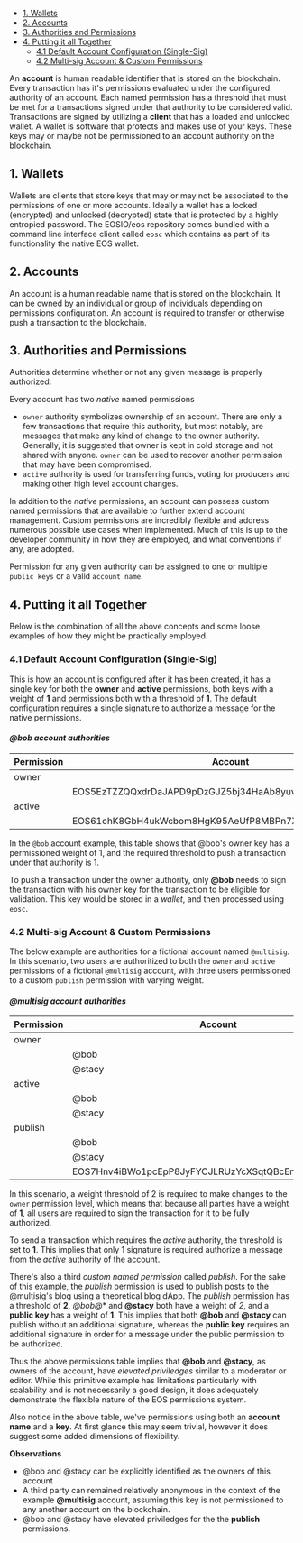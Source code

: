 - [1. Wallets](#1-wallets)
- [2. Accounts](#2-accounts)
- [3. Authorities and Permissions](#3-authorities-and-permissions)
- [4. Putting it all Together](#4-putting-it-all-together)
  * [4.1 Default Account Configuration (Single-Sig)](#41-default-account-configuration-single-sig)
  * [4.2 Multi-sig Account & Custom Permissions](#42-multi-sig-account--custom-permissions)

An **account** is human readable identifier that is stored on the blockchain. Every transaction has it's permissions evaluated under the configured authority of an account. Each named permission has a threshold that must be met for a transactions signed under that authority to be considered valid. Transactions are signed by utilizing a **client** that has a loaded and unlocked wallet. A wallet is software that protects and makes use of your keys. These keys may or maybe not be permissioned to an account authority on the blockchain.

## 1. Wallets

Wallets are clients that store keys that may or may not be associated to the permissions of one or more accounts. Ideally a wallet has a locked (encrypted) and unlocked (decrypted) state that is protected by a highly entropied password. The EOSIO/eos repository comes bundled with a command line interface client called `eosc` which contains as part of its functionality the native EOS wallet.

## 2. Accounts

An account is a human readable name that is stored on the blockchain. It can be owned by an individual or group of individuals depending on permissions configuration. An account is required to transfer or otherwise push a transaction to the blockchain. 

## 3. Authorities and Permissions

Authorities determine whether or not any given message is properly authorized. 

Every account has two _native_ named permissions

- `owner` authority symbolizes ownership of an account. There are only a few transactions that require this authority, but most notably, are messages that make any kind of change to the owner authority. Generally, it is suggested that owner is kept in cold storage and not shared with anyone. `owner` can be used to recover another permission that may have been compromised.
- `active` authority is used for transferring funds, voting for producers and making other high level account changes. 

In addition to the _native_ permissions, an account can possess custom named permissions that are available to further extend account management. Custom permissions are incredibly flexible and address numerous possible use cases when implemented. Much of this is up to the developer community in how they are employed, and what conventions if any, are adopted.

Permission for any given authority can be assigned to one or multiple `public keys` or a valid `account name`. 

## 4. Putting it all Together

Below is the combination of all the above concepts and some loose examples of how they might be practically employed. 

### 4.1 Default Account Configuration (Single-Sig)

This is how an account is configured after it has been created, it has a single key for both the **owner** and **active** permissions, both keys with a weight of **1** and permissions both with a threshold of **1**. The default configuration requires a single signature to authorize a message for the native permissions.

#### __*@bob account authorities*__

| Permission | Account                                               | Weight | Threshold |
|------------|-------------------------------------------------------|--------|-----------|
| owner      |                                                       |        | 1         |
|            | EOS5EzTZZQQxdrDaJAPD9pDzGJZ5bj34HaAb8yuvjFHGWzqV25Dch | 1      |           |
| active     |                                                       |        | 1         |
|            | EOS61chK8GbH4ukWcbom8HgK95AeUfP8MBPn7XRq8FeMBYYTgwmcX | 1      |           |

In the `@bob` account example, this table shows that @bob's owner key has a permissioned weight of 1, and the required threshold to push a transaction under that authority is 1. 

To push a transaction under the owner authority, only **@bob** needs to sign the transaction with his owner key for the transaction to be eligible for validation. This key would be stored in a _wallet_, and then processed using `eosc`.

### 4.2 Multi-sig Account & Custom Permissions

The below example are authorities for a fictional account named `@multisig`. In this scenario, two users are authoritized to both the `owner` and `active` permissions of a fictional `@multisig` account, with three users permissioned to a custom `publish` permission with varying weight. 

#### __*@multisig account authorities*__

| Permission | Account                                               | Weight | Threshold |
|------------|-------------------------------------------------------|--------|-----------|
| owner      |                                                       |        | 2         |
|            | @bob                                                  | 1      |           |
|            | @stacy 	                                              | 1      |           |
| active     |                                                       |        | 1         |
|            | @bob                                                  | 1      |           |
|            | @stacy 	                                              | 1      |           |
| publish    |                                                       |        | 2         |
|            | @bob                                                  | 2      |           |
|            | @stacy 	                                              | 2      |           |
|            | EOS7Hnv4iBWo1pcEpP8JyFYCJLRUzYcXSqtQBcEnysYDFTEbUpi6y | 1      |           |

In this scenario, a weight threshold of 2 is required to make changes to the `owner` permission level, which means that because all parties have a weight of **1**, all users are required to sign the transaction for it to be fully authorized. 

To send a transaction which requires the *active* authority, the threshold is set to **1**. This implies that only 1 signature is required authorize a message from the *active* authority of the account. 

There's also a third *custom named permission* called *publish*. For the sake of this example, the *publish* permission is used to publish posts to the @multisig's blog using a theoretical blog dApp. The *publish* permission has a threshold of **2**, *@bob@** and **@stacy** both have a weight of *2*, and a **public key** has a weight of **1**. This implies that both **@bob** and **@stacy** can publish without an additional signature, whereas the **public key** requires an additional signature in order for a message under the public permission to be authorized. 

Thus the above permissions table implies that **@bob** and **@stacy**, as owners of the account, have _elevated priviledges_ similar to a moderator or editor. While this primitive example has limitations particularly with scalability and is not necessarily a good design, it does adequately demonstrate the flexible nature of the EOS permissions system.

Also notice in the above table, we've permissions using both an **account name** and a **key**. At first glance this may seem trivial, however it does suggest some added dimensions of flexibility. 

**Observations**

- @bob and @stacy can be explicitly identified as the owners of this account
- A third party can remained relatively anonymous in the context of the example **@multisig** account, assuming this key is not permissioned to any another account on the blockchain.
- @bob and @stacy have elevated priviledges for the the **publish** permissions. 

